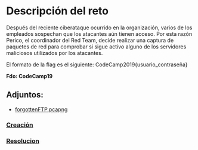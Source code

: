 # **Descripción del reto**

Después del reciente ciberataque ocurrido en la organización, varios de los empleados sospechan que los atacantes aún tienen acceso. Por esta razón Perico, el coordinador del Red Team, decide realizar una captura de paquetes de red para comprobar si sigue activo alguno de los servidores maliciosos utilizados por los atacantes.

El formato de la flag es el siguiente: CodeCamp2019{usuario_contraseña}

**Fdo: CodeCamp19**

## **Adjuntos:**
 - [forgottenFTP.pcapng](forgottenFTP.pcapng)

### [**Creación**](creation/readme-es.md)
### [**Resolucion**](resolution/readme-es.md)

